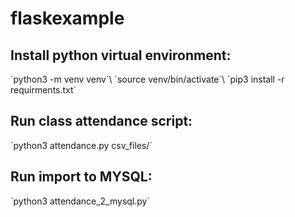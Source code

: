 # flaskexample
<h2>Install python virtual environment:</h2>
`python3 -m venv venv`\
`source venv/bin/activate`\
`pip3 install -r requirments.txt`

<h2>Run class attendance script:</h2>
`python3 attendance.py csv_files/`

<h2>Run import to MYSQL:</h2>
`python3 attendance_2_mysql.py`

